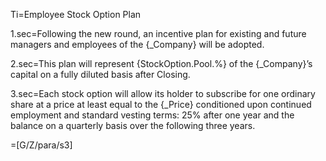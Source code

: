 Ti=Employee Stock Option Plan

1.sec=Following the new round, an incentive plan for existing and future managers and employees of the {_Company} will be adopted.

2.sec=This plan will represent {StockOption.Pool.%} of the {_Company}’s capital on a fully diluted basis after Closing.

3.sec=Each stock option will allow its holder to subscribe for one ordinary share at a price at least equal to the {_Price} conditioned upon continued employment and standard vesting terms: 25% after one year and the balance on a quarterly basis over the following three years.

=[G/Z/para/s3]
